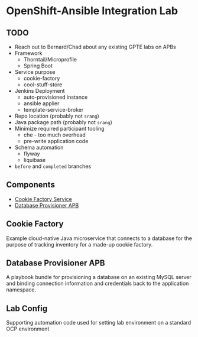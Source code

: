 # OpenShift-Ansible Integration Lab

## TODO

* Reach out to Bernard/Chad about any existing GPTE labs on APBs
* Framework
    * Thorntail/Microprofile
    * Spring Boot
* Service purpose
    * cookie-factory
    * cool-stuff-store
* Jenkins Deployment
    * auto-provisioned instance
    * ansible applier
    * template-service-broker
* Repo location (probably not `srang`)
* Java package path (probably not `srang`)
* Minimize required participant tooling
    * che - too much overhead
    * pre-write application code
* Schema automation
    * flyway
    * liquibase
* `before` and `completed` branches

## Components

* [Cookie Factory Service](#cookie-factory)
* [Database Provisioner APB](#db-provsioner-apb)

## Cookie Factory

Example cloud-native Java microservice that connects to a database for the purpose of 
tracking inventory for a made-up cookie factory.

## Database Provisioner APB

A playbook bundle for provisioning a database on an existing MySQL server and binding
connection information and credentials back to the application namespace.

## Lab Config

Supporting automation code used for setting lab environment on a standard OCP
environment
